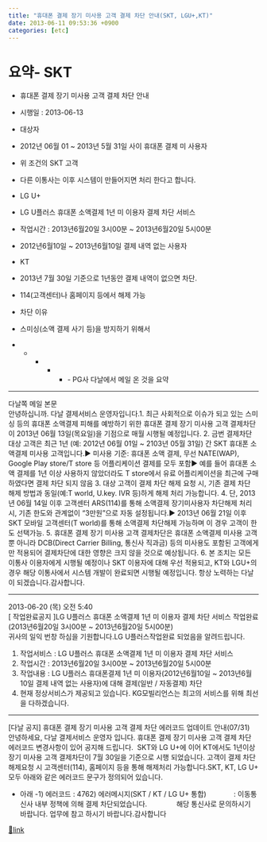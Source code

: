 ```yaml
---
title: "휴대폰 결제 장기 미사용 고객 결제 차단 안내(SKT, LGU+,KT)"
date: 2013-06-11 09:53:36 +0900
categories: [etc]
---
```


# 요약- SKT
- 휴대폰 결제 장기 미사용 고객 결제 차단 안내
- 시행일 : 2013-06-13 
- 대상자
- 2012년 06월 01 ~ 2013년 5월 31일 사이 휴대폰 결제 미 사용자
- 위 조건의 SKT 고객
- 다른 이통사는 이후 시스템이 만들어지면 처리 한다고 합니다.




- LG U+
- LG U플러스 휴대폰 소액결제 1년 미 이용자 결제 차단 서비스
- 작업시간 : 2013년6월20일 3시00분 ~ 2013년6월20일 5시00분
- 2012년6월10일 ~ 2013년6월10일 결제 내역 없는 사용자

- KT
- 2013년 7월 30일 기준으로 1년동안 결제 내역이 없으면 차단.
- 114(고객센터)나 홈페이지 등에서 해제 가능

- 차단 이유
- 스미싱(소액 결제 사기 등)을 방지하기 위해서


  &#xD;
- - - - - -&#xD;
&#xD;
PG사 다날에서 메일 온 것을 요약  
- - - - - -

다날쪽 메일 본문  
안녕하십니까. 다날 결제서비스 운영자입니다.1. 최근 사회적으로 이슈가 되고 있는 스미싱 등의 휴대폰 소액결제 피해를 예방하기 위한 휴대폰 결제 장기 미사용 고객 결제차단이 2013년 06월 13일(목요일)을 기점으로 매월 시행될 예정입니다.  &#xD;
2. 금번 결제차단 대상 고객은 최근 1년 (예: 2012년 06월 01일 ~ 2103년 05월 31일) 간 SKT 휴대폰 소액결제 미사용 고객입니다.▶ 미사용 기준: 휴대폰 소액 결제, 무선 NATE(WAP), Google Play store/T store 등 어플리케이션 결제를 모두 포함▶ 예를 들어 휴대폰 소액 결제를 1년 이상 사용하지 않았더라도 T store에서 유료 어플리케이션을 최근에 구매하였다면 결제 차단 되지 않음  &#xD;
3. 대상 고객이 결제 차단 해제 요청 시, 기존 결제 차단 해제 방법과 동일(예:T world, U.key. IVR 등)하게 해제 처리 가능합니다.  &#xD;
4. 단, 2013년 06월 14일 이후 고객센터 ARS(114)를 통해 소액결제 장기미사용자 차단해제 처리시, 기존 한도와 관계없이 “3만원”으로 자동 설정됩니다.▶ 2013년 06월 21일 이후 SKT 모바일 고객센터(T world)를 통해 소액결제 차단해제 가능하며 이 경우 고객이 한도 선택가능.  &#xD;
5. 휴대폰 결제 장기 미사용 고객 결제차단은 휴대폰 소액결제 미사용 고객뿐 아니라 DCB(Direct Carrier Billing, 통신사 직과금) 등의 미사용도 포함된 고객에게만 적용되어 결제차단에 대한 영향은 크지 않을 것으로 예상됩니다.  &#xD;
6. 본 조치는 모든 이통사 이용자에게 시행될 예정이나 SKT 이용자에 대해 우선 적용되고, KT와 LGU+의 경우 해당 이통사에서 시스템 개발이 완료되면 시행될 예정입니다.  &#xD;
항상 노력하는 다날이 되겠습니다.감사합니다.  
- - - - - -

2013-06-20 (목) 오전 5:40  
[ 작업완료공지 ]LG U플러스 휴대폰 소액결제 1년 미 이용자 결제 차단 서비스 작업완료(2013년6월20일 3시00분 ~ 2013년6월20일 5시00분)  
귀사의 일익 번창 하심을 기원합니다.LG U플러스작업완료 되었음을 알려드립니다.  &#xD;
1. 작업서비스 : LG U플러스 휴대폰 소액결제 1년 미 이용자 결제 차단 서비스  &#xD;
2. 작업시간 : 2013년6월20일 3시00분 ~ 2013년6월20일 5시00분  &#xD;
3. 작업내용 : LG U플러스 휴대폰결제 1년 미 이용자(2012년6월10일 ~ 2013년6월10일 결제 내역 없는 사용자)에 대해 결제(일반 / 자동결제) 차단   &#xD;
4. 현재 정상서비스가 제공되고 있습니다.  &#xD;
KG모빌리언스는 최고의 서비스를 위해 최선을 다하겠습니다.  
- - - - - -

[다날 공지] 휴대폰 결제 장기 미사용 고객 결제 차단 에러코드 업데이트 안내(07/31)  
안녕하세요, 다날 결제서비스 운영자 입니다.  &#xD;
휴대폰 결제 장기 미사용 고객 결제 차단 에러코드 변경사항이 있어 공지해 드립니다.   &#xD;
SKT와 LG U+에 이어 KT에서도 1년이상 장기 미사용 고객 결제차단이 7월 30일을 기준으로 시행 되었습니다. 고객이 결제 차단 해제요청 시 고객센터(114), 홈페이지 등을 통해 해제처리 가능합니다.SKT, KT, LG U+ 모두 아래와 같은 에러코드 문구가 정의되어 있습니다.  &#xD;
- 아래 -1) 에러코드 : 4762) 에러메시지(SKT / KT / LG U+ 통합)              : 이동통신사 내부 정책에 의해 결제 차단되었습니다.               해당 통신사로 문의하시기 바랍니다.  &#xD;
업무에 참고 하시기 바랍니다.감사합니다  
  



[🔗link](http://www.mins01.com/mh/tech/read/837)